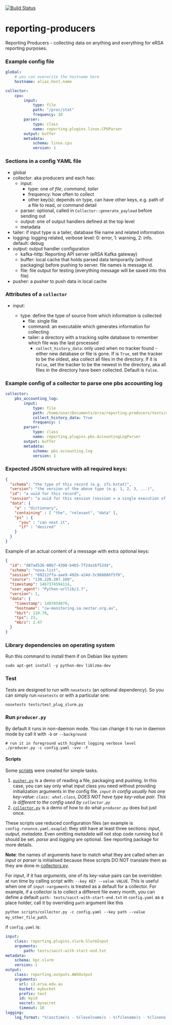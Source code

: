 [![Build Status](https://travis-ci.org/eResearchSA/reporting-producers.svg?branch=master)](https://travis-ci.org/eResearchSA/reporting-producers)

# reporting-producers
Reporting Producers - collecting data on anything and everything for eRSA reporting purposes.

### Example config file

```yaml
global:
    # you can overwrite the hostname here
    hostname: alias.host.name

collector:
    cpu:
        input:
            type: file
            path: "/proc/stat"
            frequency: 10
        parser:
            type: class
            name: reporting.plugins.linux.CPUParser
        output: buffer
        metadata:
            schema: linux.cpu
            version: 1
```

### Sections in a config YAML file

- global
- collector: aka producers and each has:
  - input:
    - type: one of *file*, *command*, *tailer*
    - frequency: how often to collect
    - other key(s): depends on type, can have other keys, e.g. path of a file to read, or command detail
  - parser: optional, called in `Collector::generate_payload` before sending out
  - output: one of output handlers defined at the top level
  - metadata
- tailer: if input type is a tailer, database file name and related information
- logging: logging related, verbose level: 0: error, 1: warning, 2: info. default: debug
- output: output handler configuration
  - kafka-http: Reporting API server (eRSA Kafka gateway)
  - buffer: local cache that holds parsed data temporarily (without packaging)
            before pushing to server. file names is message id.
  - file:  file output for testing (everything message will be saved into this file)
- pusher: a pusher to push data in local cache


### Attributes of a `collector`

- input:

  - type: define the type of source from which information is collected
    - file: single file
    - command: an executable which generates information for collecting
    - tailer: a directory with a tracking sqlite database to remember which file was the last processed
      - `collect_history_data`: only used when no tracker found - either new database or file is gone.
         If is `True`, set the tracker to be the oldest, aka collect all files in the directory. If it is
         `False`, set the tracker to be the newest in the directory, aka all files in the directory have
         been collected. Default is `False`.


### Example config of a collector to parse one pbs accounting log

```yaml
collector:
    pbs_accounting_log:
        input:
            type: file
            path: /home/user/Documents/ersa/reporting-producers/tests/data/pbs_accounting_log/20160102
            collect_history_data: True
            frequency: 1
        parser:
            type: class
            name: reporting.plugins.pbs.AccountingLogParser
        output: buffer
        metadata:
            schema: pbs.accounting.log
            version: 1
```

### Expected JSON structure with all required keys:

```json
{
  "schema": "the type of this record (e.g. zfs.kstat)",
  "version": "the version of the above type (e.g. 1, 2, 3, ...)",
  "id": "a uuid for this record",
  "session": "a uuid for this session (session = a single execution of the producer)",
  "data": {
    "a" : "dictionary",
    "containing" : [ "the", "relevant", "data" ],
    "ps" : {
      "you" : "can nest it",
      "if" : "desired"
    }
  }
}
```

Example of an actual content of a message with extra optional keys:

```json
{
  "id": "d87ad526-00b7-4398-b4b5-7f2da16f52d4",
  "schema": "nova.list",
  "session": "69212ffa-aae9-492b-a24d-3c968886f5f0",
  "source": "130.220.207.169",
  "timestamp": 1467374594114,
  "user_agent": "Python-urllib/2.7",
  "version": 1,
  "data": {
    "timestamp": 1497054079,
    "hostname": "cw-monitoring.sa.nectar.org.au",
    "kb/t": 110.78,
    "tps": 23,
    "mb/s": 2.47
  }
}
```

### Library dependencies on operating system

Run this command to install them if on Debian like system:

`sudo apt-get install -y python-dev liblzma-dev`

### Test

Tests are designed to run with `nosetests` (an optional dependency). So you can simply run `nosetests` or with a particular one:

`nosetests tests/test_plug_slurm.py`

### Run `producer.py`

By default it runs in non-daemon mode. You can change it to run in daemon mode by call it with `-b` or `--background`

```shell
# run it in foreground with highest logging verbose level
./producer.py -c config.yaml -vvv -f
```

#### Scripts

Some [scripts](scripts) were created for simple tasks.
  1. [`pusher.py`](scripts/pusher.py) is a demo of reading a file, packaging and pushing.
     In this case, you can say only what input class you need without providing initialization arguments
     in the config file. *`input` in config usually has one key-value: `class: what.class`, DOES NOT have
     type key-value pair. This is different to the config used by `collector.py`*
  2. [`collector.py`](scripts/collector.py) is a demo of how to do what `producer.py` does but just once.

These scripts use reduced configuration files (an example is `config.runonce.yaml.exaple`): they still
have at least three sections: *input*, *output*, *metadata*.
Even omitting *metadata* will not stop code running but it should be set. *parse* and *logging* are optional.
See reporting package for more details.

**Note**: the names of arguments have to match what they are called when an *input* or *parser* is initialised because
these scripts DO NOT translate them as they are done in [collectors.py](reporting/collectors.py).

For *input*, if it has *arguments*, one of its key-value pairs can be overridden at run time by calling script with:
`--key KEY --value VALUE`. This is useful when one of `input->arguments` is treated as a default for a collector.
For example, if a collector is to collect a different file every month, you can define a default
`path: tests/sacct-with-start-end.txt` in `config.yaml` as a place holder, call it by overriding `path` argument like this

`python scripts/collector.py -c config.yaml --key path --value my_other_file_path`.

if `config.yaml` is:

```yaml
input:
    class: reporting.plugins.slurm.SlurmInput
    arguments:
        path: tests/sacct-with-start-end.txt
metadata:
    schema: hpc.slurm
    version: 1
output:
    class: reporting.outputs.AWSOutput
    arguments:
      url: s3.ersa.edu.au
      bucket: mybucket
      prefix: test
      id: myid
      secret: mysecret
      timeout: 10
logging:
    log_format: "%(asctime)s - %(levelname)s - %(filename)s - %(lineno)d - %(processName)s - %(threadName)s - %(message)s"
```
